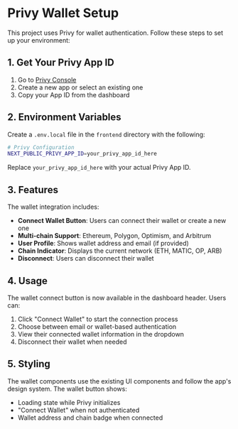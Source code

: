 # Privy Wallet Setup

This project uses Privy for wallet authentication. Follow these steps to set up your environment:

## 1. Get Your Privy App ID

1. Go to [Privy Console](https://console.privy.io/)
2. Create a new app or select an existing one
3. Copy your App ID from the dashboard

## 2. Environment Variables

Create a `.env.local` file in the `frontend` directory with the following:

```bash
# Privy Configuration
NEXT_PUBLIC_PRIVY_APP_ID=your_privy_app_id_here
```

Replace `your_privy_app_id_here` with your actual Privy App ID.

## 3. Features

The wallet integration includes:

- **Connect Wallet Button**: Users can connect their wallet or create a new one
- **Multi-chain Support**: Ethereum, Polygon, Optimism, and Arbitrum
- **User Profile**: Shows wallet address and email (if provided)
- **Chain Indicator**: Displays the current network (ETH, MATIC, OP, ARB)
- **Disconnect**: Users can disconnect their wallet

## 4. Usage

The wallet connect button is now available in the dashboard header. Users can:

1. Click "Connect Wallet" to start the connection process
2. Choose between email or wallet-based authentication
3. View their connected wallet information in the dropdown
4. Disconnect their wallet when needed

## 5. Styling

The wallet components use the existing UI components and follow the app's design system. The wallet button shows:

- Loading state while Privy initializes
- "Connect Wallet" when not authenticated
- Wallet address and chain badge when connected
